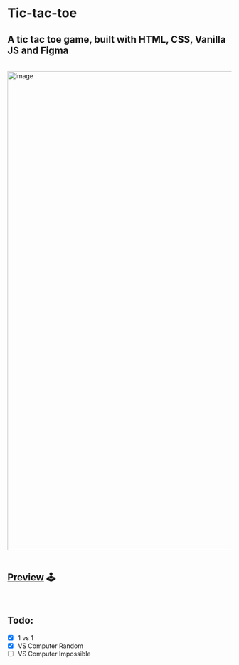 # Tic-tac-toe

## A tic tac toe game, built with HTML, CSS, Vanilla JS and Figma


<br>

<img width="1078" alt="image" src="https://github.com/uxmauro/Tic-tac-toe/assets/77753281/d88d643c-427c-4b0b-af30-fa592e47d435">

<br>
<br>


## [Preview](https://uxmauro.github.io/Tic-tac-toe) 🕹️


<br>

## Todo:
- [x] 1 vs 1
- [x] VS Computer Random
- [ ] VS Computer Impossible
